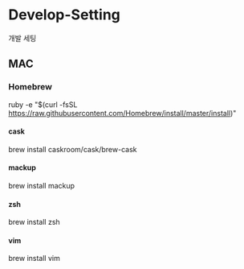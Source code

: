 # Develop-Setting
개발 세팅

## MAC

### Homebrew
ruby -e "$(curl -fsSL https://raw.githubusercontent.com/Homebrew/install/master/install)"

#### cask
brew install caskroom/cask/brew-cask

#### mackup
brew install mackup

#### zsh
brew install zsh

#### vim
brew install vim
